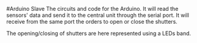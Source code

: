 #Arduino Slave
The circuits and code for the Arduino. It will read the sensors' data and send it to the central unit through the serial port. It will receive from the same port the orders to open or close the shutters.

The opening/closing of shutters are here represented using a LEDs band.